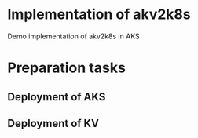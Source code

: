 # Implementation of akv2k8s
Demo implementation of akv2k8s in AKS

# Preparation tasks

## Deployment of AKS

## Deployment of KV
